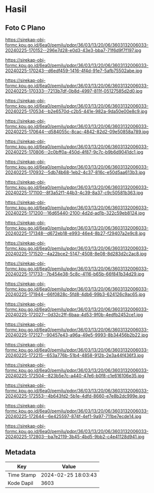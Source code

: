 # Hasil

## Foto C Plano

https://sirekap-obj-formc.kpu.go.id/6ea0/pemilu/pdpr/36/03/13/20/06/3603132006033-20240225-170152--296e7d28-e0d3-43e3-bba7-71f6d9f7f197.jpg

https://sirekap-obj-formc.kpu.go.id/6ea0/pemilu/pdpr/36/03/13/20/06/3603132006033-20240225-170243--d6edf459-1416-4f4d-91e7-5afb75502abe.jpg

https://sirekap-obj-formc.kpu.go.id/6ea0/pemilu/pdpr/36/03/13/20/06/3603132006033-20240225-170333--7213b7df-0b8d-4997-811f-05127585d2d0.jpg

https://sirekap-obj-formc.kpu.go.id/6ea0/pemilu/pdpr/36/03/13/20/06/3603132006033-20240225-170534--b2e6570d-c2b5-441e-982a-9da50e00e8c9.jpg

https://sirekap-obj-formc.kpu.go.id/6ea0/pemilu/pdpr/36/03/13/20/06/3603132006033-20240225-170644--d584055c-8cac-4842-82d2-09e50858a789.jpg

https://sirekap-obj-formc.kpu.go.id/6ea0/pemilu/pdpr/36/03/13/20/06/3603132006033-20240225-170806--2c0bff0a-450d-4f87-9c7c-b9b6d9041dc1.jpg

https://sirekap-obj-formc.kpu.go.id/6ea0/pemilu/pdpr/36/03/13/20/06/3603132006033-20240225-170932--5db74b68-1eb2-4c37-816c-e50d5aa613b3.jpg

https://sirekap-obj-formc.kpu.go.id/6ea0/pemilu/pdpr/36/03/13/20/06/3603132006033-20240225-171100--8f3a52f1-44b3-4c39-8a37-c9c50581b363.jpg

https://sirekap-obj-formc.kpu.go.id/6ea0/pemilu/pdpr/36/03/13/20/06/3603132006033-20240225-171200--16d65440-2100-4d2d-ad1b-322c59eb8124.jpg

https://sirekap-obj-formc.kpu.go.id/6ea0/pemilu/pdpr/36/03/13/20/06/3603132006033-20240225-171348--d672eb18-e993-46e4-8b27-f29407a2e9c8.jpg

https://sirekap-obj-formc.kpu.go.id/6ea0/pemilu/pdpr/36/03/13/20/06/3603132006033-20240225-171520--4a22bce2-5147-4508-8e08-8d283d2c2ac8.jpg

https://sirekap-obj-formc.kpu.go.id/6ea0/pemilu/pdpr/36/03/13/20/06/3603132006033-20240225-171733--7b454e38-5c8c-4116-b65b-66f841b34d29.jpg

https://sirekap-obj-formc.kpu.go.id/6ea0/pemilu/pdpr/36/03/13/20/06/3603132006033-20240225-171944--66f0828c-5fd8-4db6-99b3-624126c9ac65.jpg

https://sirekap-obj-formc.kpu.go.id/6ea0/pemilu/pdpr/36/03/13/20/06/3603132006033-20240225-172027--0d32c2ff-6baa-4d53-9f0b-4edfb2452ce1.jpg

https://sirekap-obj-formc.kpu.go.id/6ea0/pemilu/pdpr/36/03/13/20/06/3603132006033-20240225-172127--90457e43-a96a-49e5-9993-8b34456b2b22.jpg

https://sirekap-obj-formc.kpu.go.id/6ea0/pemilu/pdpr/36/03/13/20/06/3603132006033-20240225-172215--653a776b-51b4-4858-912b-2e3a44f436f3.jpg

https://sirekap-obj-formc.kpu.go.id/6ea0/pemilu/pdpr/36/03/13/20/06/3603132006033-20240225-172504--823b5e7c-a440-47e6-b0f8-c1e616106e35.jpg

https://sirekap-obj-formc.kpu.go.id/6ea0/pemilu/pdpr/36/03/13/20/06/3603132006033-20240225-172553--4b643fd2-5b1e-4dfd-8660-e7e8b2dc999e.jpg

https://sirekap-obj-formc.kpu.go.id/6ea0/pemilu/pdpr/36/03/13/20/06/3603132006033-20240225-172644--6e425597-874f-4ef1-9a97-711be7ecde14.jpg

https://sirekap-obj-formc.kpu.go.id/6ea0/pemilu/pdpr/36/03/13/20/06/3603132006033-20240225-172803--ba7e2119-3b45-4bd5-9bb2-c4e41128d941.jpg


## Metadata

| Key        | Value               |
| ---------- | ------------------- |
| Time Stamp | 2024-02-25 18:03:43 |
| Kode Dapil | 3603                |



